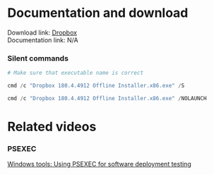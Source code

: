 # Documentation and download
Download link: [Dropbox](https://help.dropbox.com/installs/enterprise-installer) <br />
Documentation link: N/A

### Silent commands
```powershell
# Make sure that executable name is correct

cmd /c "Dropbox 180.4.4912 Offline Installer.x86.exe" /S

cmd /c "Dropbox 180.4.4912 Offline Installer.x86.exe" /NOLAUNCH
```

# Related videos <br />
###  PSEXEC
[Windows tools: Using PSEXEC for software deployment testing](https://youtu.be/9ywdTna_TLc) <br />